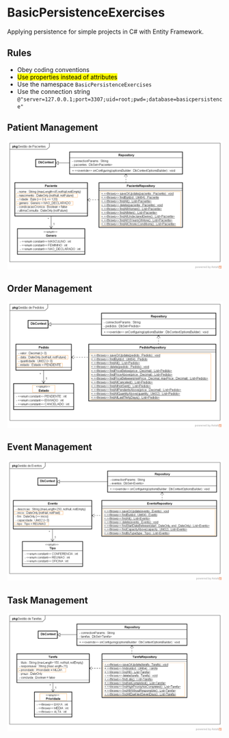 # BasicPersistenceExercises
Applying persistence for simple projects in C# with Entity Framework.

## Rules

- Obey coding conventions
- <mark>Use properties instead of attributes</mark>
- Use the namespace ```BasicPersistenceExercises```
- Use the connection string ```@"server=127.0.0.1;port=3307;uid=root;pwd=;database=basicpersistence"```

## Patient Management

![Patient Management](/resources/persistencia_gestao_pacientes.png)

## Order Management

![Order Management](/resources/persistencia_gestao_pedidos.png)

## Event Management

![Event Management](/resources/persistencia_gestao_eventos.png)

## Task Management

![Task Management](/resources/persistencia_gestao_tarefas.png)

